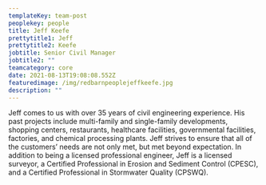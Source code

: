 ```yaml
---
templateKey: team-post
peoplekey: people
title: Jeff Keefe
prettytitle1: Jeff
prettytitle2: Keefe
jobtitle: Senior Civil Manager
jobtitle2: ""
teamcategory: core
date: 2021-08-13T19:08:08.552Z
featuredimage: /img/redbarnpeoplejeffkeefe.jpg
description: ""
---
```


<!--StartFragment-->

Jeff comes to us with over 35 years of civil engineering experience. His past projects include multi-family and single-family developments, shopping centers, restaurants, healthcare facilities, governmental facilities, factories, and chemical processing plants. Jeff strives to ensure that all of the customers’ needs are not only met, but met beyond expectation. In addition to being a licensed professional engineer, Jeff is a licensed surveyor, a Certified Professional in Erosion and Sediment Control (CPESC), and a Certified Professional in Stormwater Quality (CPSWQ).

<!--EndFragment-->
